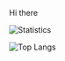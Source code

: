 Hi there

![Statistics](https://github-readme-stats.vercel.app/api?username=LordLucass&%show_icons=true&theme=radical)

![Top Langs](https://github-readme-stats.vercel.app/api/top-langs/?username=LordLucass)
